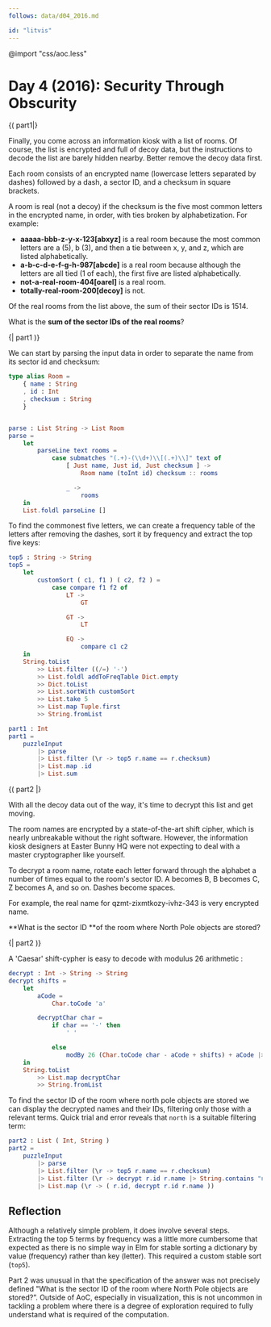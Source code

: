 ```yaml
---
follows: data/d04_2016.md

id: "litvis"
---
```


@import "css/aoc.less"

# Day 4 (2016): Security Through Obscurity

{( part1|}

Finally, you come across an information kiosk with a list of rooms. Of course, the list is encrypted and full of decoy data, but the instructions to decode the list are barely hidden nearby. Better remove the decoy data first.

Each room consists of an encrypted name (lowercase letters separated by dashes) followed by a dash, a sector ID, and a checksum in square brackets.

A room is real (not a decoy) if the checksum is the five most common letters in the encrypted name, in order, with ties broken by alphabetization. For example:

- **aaaaa-bbb-z-y-x-123[abxyz]** is a real room because the most common letters are a (5), b (3), and then a tie between x, y, and z, which are listed alphabetically.
- **a-b-c-d-e-f-g-h-987[abcde]** is a real room because although the letters are all tied (1 of each), the first five are listed alphabetically.
- **not-a-real-room-404[oarel]** is a real room.
- **totally-real-room-200[decoy]** is not.

Of the real rooms from the list above, the sum of their sector IDs is 1514.

What is the **sum of the sector IDs of the real rooms**?

{| part1 )}

We can start by parsing the input data in order to separate the name from its sector id and checksum:

```elm {l}
type alias Room =
    { name : String
    , id : Int
    , checksum : String
    }


parse : List String -> List Room
parse =
    let
        parseLine text rooms =
            case submatches "(.+)-(\\d+)\\[(.+)\\]" text of
                [ Just name, Just id, Just checksum ] ->
                    Room name (toInt id) checksum :: rooms

                _ ->
                    rooms
    in
    List.foldl parseLine []
```

To find the commonest five letters, we can create a frequency table of the letters after removing the dashes, sort it by frequency and extract the top five keys:

```elm {l}
top5 : String -> String
top5 =
    let
        customSort ( c1, f1 ) ( c2, f2 ) =
            case compare f1 f2 of
                LT ->
                    GT

                GT ->
                    LT

                EQ ->
                    compare c1 c2
    in
    String.toList
        >> List.filter ((/=) '-')
        >> List.foldl addToFreqTable Dict.empty
        >> Dict.toList
        >> List.sortWith customSort
        >> List.take 5
        >> List.map Tuple.first
        >> String.fromList
```

```elm {l r}
part1 : Int
part1 =
    puzzleInput
        |> parse
        |> List.filter (\r -> top5 r.name == r.checksum)
        |> List.map .id
        |> List.sum
```

{( part2 |}

With all the decoy data out of the way, it's time to decrypt this list and get moving.

The room names are encrypted by a state-of-the-art shift cipher, which is nearly unbreakable without the right software. However, the information kiosk designers at Easter Bunny HQ were not expecting to deal with a master cryptographer like yourself.

To decrypt a room name, rotate each letter forward through the alphabet a number of times equal to the room's sector ID. A becomes B, B becomes C, Z becomes A, and so on. Dashes become spaces.

For example, the real name for qzmt-zixmtkozy-ivhz-343 is very encrypted name.

**What is the sector ID **of the room where North Pole objects are stored?

{| part2 )}

A 'Caesar' shift-cypher is easy to decode with modulus 26 arithmetic :

```elm {l}
decrypt : Int -> String -> String
decrypt shifts =
    let
        aCode =
            Char.toCode 'a'

        decryptChar char =
            if char == '-' then
                ' '

            else
                modBy 26 (Char.toCode char - aCode + shifts) + aCode |> Char.fromCode
    in
    String.toList
        >> List.map decryptChar
        >> String.fromList
```

To find the sector ID of the room where north pole objects are stored we can display the decrypted names and their IDs, filtering only those with a relevant terms. Quick trial and error reveals that `north` is a suitable filtering term:

```elm {l r}
part2 : List ( Int, String )
part2 =
    puzzleInput
        |> parse
        |> List.filter (\r -> top5 r.name == r.checksum)
        |> List.filter (\r -> decrypt r.id r.name |> String.contains "north")
        |> List.map (\r -> ( r.id, decrypt r.id r.name ))
```

## Reflection

Although a relatively simple problem, it does involve several steps. Extracting the top 5 terms by frequency was a little more cumbersome that expected as there is no simple way in Elm for stable sorting a dictionary by value (frequency) rather than key (letter). This required a custom stable sort (`top5`).

Part 2 was unusual in that the specification of the answer was not precisely defined "What is the sector ID of the room where North Pole objects are stored?”. Outside of AoC, especially in visualization, this is not uncommon in tackling a problem where there is a degree of exploration required to fully understand what is required of the computation.
